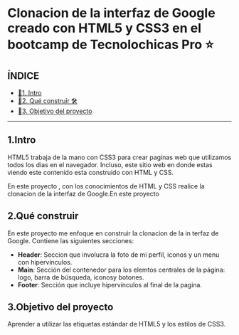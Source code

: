# Clonacion de la interfaz de Google creado con HTML5 y CSS3 en el bootcamp de Tecnolochicas Pro ⭐
## ÍNDICE
* [🌟1. Intro](https://github.com/YurikoFajardo/ClondeGoogle#1intro)
* [🌟2. Qué construír 🛠](https://github.com/YurikoFajardo/ClondeGoogle#2qu%C3%A9-construir)
* [🌟3. Objetivo del proyecto](https://github.com/YurikoFajardo/ClondeGoogle#3objetivo-del-proyecto)

****
## 1.Intro 
HTML5 trabaja de la mano con CSS3 para crear paginas web que utilizamos todos los dias en el navegador. Incluso, este sitio web en donde estas viendo este contenido esta construido con HTML y CSS.

En este proyecto , con los conocimientos de HTML y CSS realice la clonacion de la interfaz de Google.En este proyecto

## 2.Qué construir
En este proyecto me enfoque en construir la clonacion de la in terfaz de Google.
Contiene las siguientes secciones:
* **Header**: Seccion que involucra la foto de mi perfil, iconos y un menu con hipervínculos.
* **Main**: Sección del contenedor para los elemtos centrales de la página: logo, barra de búsqueda, iconosy botones.
* **Footer**: Sección que incluye hipervínculos al final de la pagina.

## 3.Objetivo del proyecto
Aprender a utilizar las etiquetas estándar de HTML5 y los estilos de CSS3.
